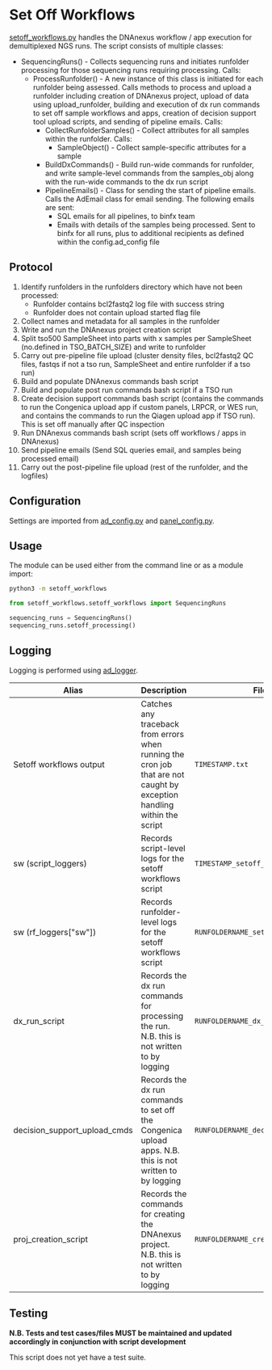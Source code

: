 # Set Off Workflows

[setoff_workflows.py](setoff_workflows.py) handles the DNAnexus workflow / app execution for demultiplexed NGS runs. The script consists of multiple classes:
* SequencingRuns() - Collects sequencing runs and initiates runfolder processing for those sequencing runs requiring processing. Calls:
    - ProcessRunfolder() - A new instance of this class is initiated for each runfolder being assessed. Calls methods to process and upload a runfolder including creation of DNAnexus project, upload of data using upload_runfolder, building and execution of dx run commands to set off sample workflows and apps, creation of decision support tool upload scripts, and sending of pipeline emails. Calls:
        * CollectRunfolderSamples() - Collect attributes for all samples within the runfolder. Calls:
            - SampleObject() - Collect sample-specific attributes for a sample
        * BuildDxCommands() - Build run-wide commands for runfolder, and write sample-level commands from the samples_obj along with the run-wide commands to the dx run script
        * PipelineEmails() - Class for sending the start of pipeline emails. Calls the AdEmail class for email sending. The following emails are sent:
            - SQL emails for all pipelines, to binfx team
            - Emails with details of the samples being processed. Sent to binfx for all runs, plus to additional recipients as defined within the config.ad_config file

## Protocol

1. Identify runfolders in the runfolders directory which have not been processed:
    - Runfolder contains bcl2fastq2 log file with success string
    - Runfolder does not contain upload started flag file
2. Collect names and metadata for all samples in the runfolder
3. Write and run the DNAnexus project creation script
4. Split tso500 SampleSheet into parts with x samples per SampleSheet (no.defined in TSO_BATCH_SIZE) and write to runfolder
5. Carry out pre-pipeline file upload (cluster density files, bcl2fastq2 QC files, fastqs if not a tso run, SampleSheet and entire runfolder if a tso run)
6. Build and populate DNAnexus commands bash script
7. Build and populate post run commands bash script if a TSO run
8. Create decision support commands bash script (contains the commands to run the Congenica upload app if custom panels, LRPCR, or WES run, and contains the commands to run the Qiagen upload app if TSO run). This is set off manually after QC inspection
9. Run DNAnexus commands bash script (sets off workflows / apps in DNAnexus)
10. Send pipeline emails (Send SQL queries email, and samples being processed email)
11. Carry out the post-pipeline file upload (rest of the runfolder, and the logfiles)

## Configuration

Settings are imported from [ad_config.py](../config/ad_config.py) and [panel_config.py](../config/panel_config.py).

## Usage

The module can be used either from the command line or as a module import:

```bash
python3 -m setoff_workflows
```

```python
from setoff_workflows.setoff_workflows import SequencingRuns

sequencing_runs = SequencingRuns()
sequencing_runs.setoff_processing()
```

## Logging

Logging is performed using [ad_logger](../ad_logger/ad_logger.py).

| Alias | Description | Filename | Location |
| ------------------ | ------------------------------------------------------------------------------ | ----------------------------------------------------- | ---------------------------------------------------------------------------------- |
| Setoff workflows output | Catches any traceback from errors when running the cron job that are not caught by exception handling within the script | `TIMESTAMP.txt` | `/usr/local/src/mokaguys/automate_demultiplexing_logfiles/Upload_agent_stdout` |
| sw (script_loggers) | Records script-level logs for the setoff workflows script | `TIMESTAMP_setoff_workflow.log` | `/usr/local/src/mokaguys/automate_demultiplexing_logfiles/sw_script_logfiles/` |
| sw (rf_loggers["sw"]) | Records runfolder-level logs for the setoff workflows script | `RUNFOLDERNAME_setoff_workflow.log` | `/usr/local/src/mokaguys/automate_demultiplexing_logfiles/sw_script_logfiles/` |
| dx_run_script | Records the dx run commands for processing the run. N.B. this is not written to by logging | `RUNFOLDERNAME_dx_run_commands.sh` | `/usr/local/src/mokaguys/automate_demultiplexing_logfiles/dx_run_commands` |
| decision_support_upload_cmds | Records the dx run commands to set off the Congenica upload apps. N.B. this is not written to by logging | `RUNFOLDERNAME_decision_support.sh` | `/usr/local/src/mokaguys/automate_demultiplexing_logfiles/dx_run_commands` |
| proj_creation_script | Records the commands for creating the DNAnexus project. N.B. this is not written to by logging | `RUNFOLDERNAME_create_nexus_project.sh` | `/usr/local/src/mokaguys/automate_demultiplexing_logfiles/dx_run_commands` |

## Testing

**N.B. Tests and test cases/files MUST be maintained and updated accordingly in conjunction with script development**

This script does not yet have a test suite.

